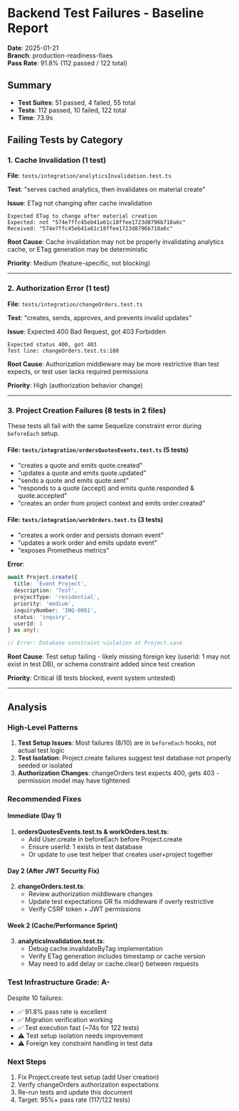 # Backend Test Failures - Baseline Report
**Date**: 2025-01-21  
**Branch**: production-readiness-fixes  
**Pass Rate**: 91.8% (112 passed / 122 total)

## Summary
- **Test Suites**: 51 passed, 4 failed, 55 total
- **Tests**: 112 passed, 10 failed, 122 total
- **Time**: 73.9s

## Failing Tests by Category

### 1. Cache Invalidation (1 test)
**File**: `tests/integration/analyticsInvalidation.test.ts`

**Test**: "serves cached analytics, then invalidates on material create"

**Issue**: ETag not changing after cache invalidation
```
Expected ETag to change after material creation
Expected: not "574e7ffc45eb41a61c18ffee1723d8796b718a6c"
Received: "574e7ffc45eb41a61c18ffee1723d8796b718a6c"
```

**Root Cause**: Cache invalidation may not be properly invalidating analytics cache, or ETag generation may be deterministic

**Priority**: Medium (feature-specific, not blocking)

---

### 2. Authorization Error (1 test)
**File**: `tests/integration/changeOrders.test.ts`

**Test**: "creates, sends, approves, and prevents invalid updates"

**Issue**: Expected 400 Bad Request, got 403 Forbidden
```
Expected status 400, got 403
Test line: changeOrders.test.ts:108
```

**Root Cause**: Authorization middleware may be more restrictive than test expects, or test user lacks required permissions

**Priority**: High (authorization behavior change)

---

### 3. Project Creation Failures (8 tests in 2 files)
These tests all fail with the same Sequelize constraint error during `beforeEach` setup.

#### File: `tests/integration/ordersQuotesEvents.test.ts` (5 tests)
- "creates a quote and emits quote.created"
- "updates a quote and emits quote.updated"
- "sends a quote and emits quote.sent"
- "responds to a quote (accept) and emits quote.responded & quote.accepted"
- "creates an order from project context and emits order.created"

#### File: `tests/integration/workOrders.test.ts` (3 tests)
- "creates a work order and persists domain event"
- "updates a work order and emits update event"
- "exposes Prometheus metrics"

**Error**:
```typescript
await Project.create({
  title: 'Event Project',
  description: 'Test',
  projectType: 'residential',
  priority: 'medium',
  inquiryNumber: 'INQ-0001',
  status: 'inquiry',
  userId: 1
} as any);

// Error: Database constraint violation at Project.save
```

**Root Cause**: Test setup failing - likely missing foreign key (userId: 1 may not exist in test DB), or schema constraint added since test creation

**Priority**: Critical (8 tests blocked, event system untested)

---

## Analysis

### High-Level Patterns
1. **Test Setup Issues**: Most failures (8/10) are in `beforeEach` hooks, not actual test logic
2. **Test Isolation**: Project.create failures suggest test database not properly seeded or isolated
3. **Authorization Changes**: changeOrders test expects 400, gets 403 - permission model may have tightened

### Recommended Fixes

#### Immediate (Day 1)
1. **ordersQuotesEvents.test.ts & workOrders.test.ts**:
   - Add User.create in beforeEach before Project.create
   - Ensure userId: 1 exists in test database
   - Or update to use test helper that creates user+project together

#### Day 2 (After JWT Security Fix)
2. **changeOrders.test.ts**:
   - Review authorization middleware changes
   - Update test expectations OR fix middleware if overly restrictive
   - Verify CSRF token + JWT permissions

#### Week 2 (Cache/Performance Sprint)
3. **analyticsInvalidation.test.ts**:
   - Debug cache.invalidateByTag implementation
   - Verify ETag generation includes timestamp or cache version
   - May need to add delay or cache.clear() between requests

### Test Infrastructure Grade: A-
Despite 10 failures:
- ✅ 91.8% pass rate is excellent
- ✅ Migration verification working
- ✅ Test execution fast (~74s for 122 tests)
- ⚠️ Test setup isolation needs improvement
- ⚠️ Foreign key constraint handling in test data

### Next Steps
1. Fix Project.create test setup (add User creation)
2. Verify changeOrders authorization expectations
3. Re-run tests and update this document
4. Target: 95%+ pass rate (117/122 tests)
